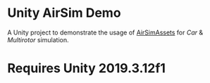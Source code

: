 # Unity AirSim Demo

A Unity project to demonstrate the usage of [AirSimAssets](https://github.com/Microsoft/AirSim/tree/master/Unity/UnityDemo) for *Car* & *Multirotor* simulation.

# Requires Unity 2019.3.12f1
